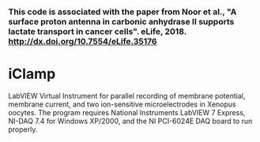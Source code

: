 

### This code is associated with the paper from Noor et al., "A surface proton antenna in carbonic anhydrase II supports lactate transport in cancer cells". eLife, 2018. http://dx.doi.org/10.7554/eLife.35176


# iClamp
LabVIEW Virtual Instrument for parallel recording of membrane potential, membrane current, and two ion-sensitive microelectrodes in Xenopus oocytes.
The program requires National Instruments LabVIEW 7 Express, NI-DAQ 7.4 for Windows XP/2000, and the NI PCI-6024E DAQ board to run properly. 
